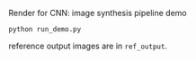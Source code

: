Render for CNN: image synthesis pipeline demo

    python run_demo.py

reference output images are in `ref_output`.
